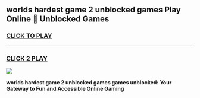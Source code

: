 
## worlds hardest game 2 unblocked games Play Online 👋 Unblocked Games
<h3>
<a href="https://premium.freeplayer.one?title=worlds_hardest_game_2_unblocked_games&ref=19F">CLICK TO PLAY</a></h3>
<hr>

<h3>
<a href="https://premium.freeplayer.one?title=worlds_hardest_game_2_unblocked_games&ref=19F">CLICK 2 PLAY</a>
  
</h3>

<a href="https://premium.freeplayer.one?title=worlds_hardest_game_2_unblocked_games&ref=19F"><img src="https://clearcache.store/games.png"></a>


**worlds hardest game 2 unblocked games games unblocked: Your Gateway to Fun and Accessible Online Gaming**
